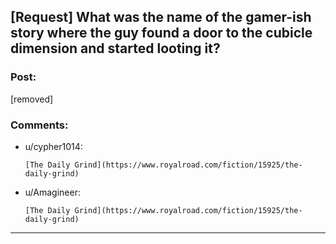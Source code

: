 ## [Request] What was the name of the gamer-ish story where the guy found a door to the cubicle dimension and started looting it?

### Post:

[removed]

### Comments:

- u/cypher1014:
  ```
  [The Daily Grind](https://www.royalroad.com/fiction/15925/the-daily-grind)
  ```

- u/Amagineer:
  ```
  [The Daily Grind](https://www.royalroad.com/fiction/15925/the-daily-grind)
  ```

---

